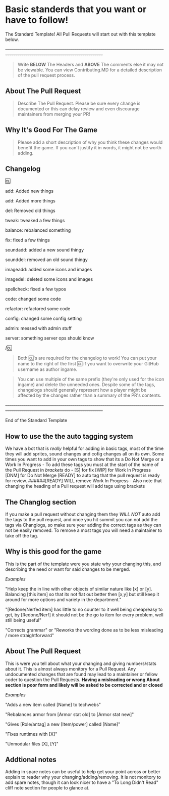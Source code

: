 
# Basic standerds that you want or have to follow!

The Standard Template! All Pull Requests will start out with this template below.

~~------------------------------------------------------------------------------------------------------------------------------~~

> Write **BELOW** The Headers and **ABOVE** The comments else it may not be viewable.
> You can view Contributing.MD for a detailed description of the pull request process.

## About The Pull Request

> Describe The Pull Request. Please be sure every change is documented or this can delay review and even discourage maintainers from merging your PR!

## Why It's Good For The Game

> Please add a short description of why you think these changes would benefit the game. If you can't justify it in words, it might not be worth adding.

## Changelog
:cl:

add: Added new things

add: Added more things

del: Removed old things

tweak: tweaked a few things

balance: rebalanced something

fix: fixed a few things

soundadd: added a new sound thingy

sounddel: removed an old sound thingy

imageadd: added some icons and images

imagedel: deleted some icons and images

spellcheck: fixed a few typos

code: changed some code

refactor: refactored some code

config: changed some config setting

admin: messed with admin stuff

server: something server ops should know

/:cl:

> Both :cl:'s are required for the changelog to work! You can put your name to the right of the first :cl: if you want to overwrite 
your GitHub username as author ingame.

> You can use multiple of the same prefix (they're only used for the icon ingame) and delete the unneeded ones. Despite some of the tags, changelogs should generally represent how a player might be affected by the changes rather than a summary of the PR's contents. 

~~------------------------------------------------------------------------------------------------------------------------------~~

End of the Standard Template

## How to use the the auto tagging system
We have a bot that is _really_ helpful for adding in basic tags, most of the time they will add sprites, sound changes and cofig changes all on its own. 
Some times you want to add in your own tags to show that its a Do Not Merge or a Work In Progress - To add these tags you must at the start of the name of the Pull Request in *brackets* do -
[S]   for fix
[WIP] for Work In Progress 
[DNM] for Do Not Merge 
[READY] to auto tag that the pull request is ready for review.
######[READY] WILL remove Work In Progress - Also note that changing the heading of a Pull request will add tags using brackets 

## The Changlog section
If you make a pull request without changing them they *WILL NOT* auto add the tags to the pull request, and once you hit summit you can not add the tags via Changlogs, so make sure your adding the correct tags as they can not be easily removed.
To remove a most tags you will need a maintainer to take off the tag.

## Why is this good for the game
This is the part of the template were you state why your changing this, and describing the need or want for said changes to be merged.

_Examples_

"Help keep the in line with other objects of similar nature like [x] or [y]. Balancing [this item] so that its not flat out better then [x,y] but still keep it around for more options and variety in the department."

"[Redone/Nerfed item] has little to no counter to it well being cheap/easy to get, by [Redone/Nerf] it should not be the go to item for every problem, well still being useful"

"Corrects grammar" or "Reworks the wording done as to be less misleading / more straightforward"

## About The Pull Request
This is were you tell about what your changing and giving numbers/stats about it. This is almost always monitory for a Pull Request.
Any undocumented changes that are found may lead to a maintainer or fellow coder to question the Pull Requests.
**Having a misleading or wrong About section is poor form and likely will be asked to be corrected and or closed**

_Examples_

"Adds a new item called [Name] to techwebs"

"Rebalances armor from [Armor stat old] to [Armor stat new]"

"Gives [Role/antag] a new [Item/power] called [Name]"

"Fixes runtimes with [X]"

"Unmodular files [X], [Y]"

## Addtional notes
Adding in spare notes can be useful to help get your point across or better explain to reader why your changing/adding/removing.
It is not monitory to add spare notes, though it can look nicer to have a "To Long Didn't Read" cliff note section for people to glance at.
